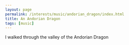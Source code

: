 ```yaml
---
layout: page
permalink: /interests/music/andorian_dragon/index.html
title: An Andorian Dragon
tags: [music]
---
```


I walked through the valley of the Andorian Dragon
